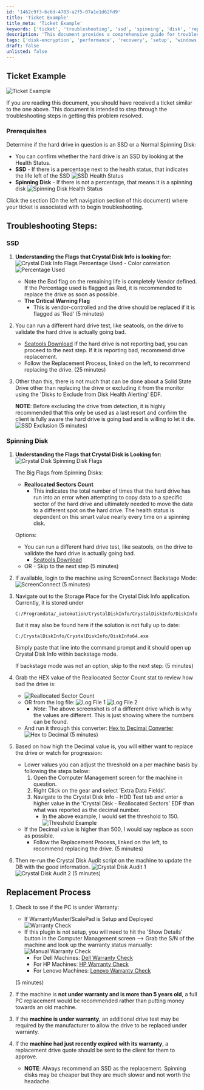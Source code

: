 ```yaml
---
id: '1462c9f3-6c6d-4703-a2f5-07a1e1d62fd9'
title: 'Ticket Example'
title_meta: 'Ticket Example'
keywords: ['ticket', 'troubleshooting', 'ssd', 'spinning', 'disk', 'replacement']
description: 'This document provides a comprehensive guide for troubleshooting hard drive issues, including steps for identifying SSD and spinning disk drives, understanding health status indicators, and recommending replacement processes. It includes visual aids and links to additional resources for further assistance.'
tags: ['disk-encryption', 'performance', 'recovery', 'setup', 'windows']
draft: false
unlisted: false
---
```

## Ticket Example

![Ticket Example](../../../static/img/Crystal-Disk-Info---Ticket-Troubleshooting-Guide/image_1.png)

If you are reading this document, you should have received a ticket similar to the one above. This document is intended to step through the troubleshooting steps in getting this problem resolved.

### Prerequisites

Determine if the hard drive in question is an SSD or a Normal Spinning Disk:
- You can confirm whether the hard drive is an SSD by looking at the Health Status.
- **SSD** - If there is a percentage next to the health status, that indicates the life left of the SSD
  ![SSD Health Status](../../../static/img/Crystal-Disk-Info---Ticket-Troubleshooting-Guide/image_2.png)
- **Spinning Disk** - If there is not a percentage, that means it is a spinning disk
  ![Spinning Disk Health Status](../../../static/img/Crystal-Disk-Info---Ticket-Troubleshooting-Guide/image_3.png)

Click the section (On the left navigation section of this document) where your ticket is associated with to begin troubleshooting.

## Troubleshooting Steps:

### SSD

1. **Understanding the Flags that Crystal Disk Info is looking for:**
   ![Crystal Disk Info Flags](../../../static/img/Crystal-Disk-Info---Ticket-Troubleshooting-Guide/image_4.png)
   Percentage Used - Color correlation
   ![Percentage Used](../../../static/img/Crystal-Disk-Info---Ticket-Troubleshooting-Guide/image_5.png)
   - Note the Bad flag on the remaining life is completely Vendor defined. If the Percentage used is flagged as Red, it is recommended to replace the drive as soon as possible.
   - **The Critical Warning Flag**
     - This is vendor-controlled and the drive should be replaced if it is flagged as 'Red'
   (5 minutes)

2. You can run a different hard drive test, like seatools, on the drive to validate the hard drive is actually going bad.
   - [Seatools Download](https://www.seagate.com/support/downloads/seatools/)
   If the hard drive is not reporting bad, you can proceed to the next step. If it is reporting bad, recommend drive replacement.
   - Follow the Replacement Process, linked on the left, to recommend replacing the drive.
   (25 minutes)

3. Other than this, there is not much that can be done about a Solid State Drive other than replacing the drive or excluding it from the monitor using the 'Disks to Exclude from Disk Health Alerting' EDF.
   
   **NOTE**: Before excluding the drive from detection, it is highly recommended that this only be used as a last resort and confirm the client is fully aware the hard drive is going bad and is willing to let it die.
   ![SSD Exclusion](../../../static/img/Crystal-Disk-Info---Ticket-Troubleshooting-Guide/image_6.png)
   (5 minutes)

### Spinning Disk

1. **Understanding the Flags that Crystal Disk is Looking for:**
   ![Crystal Disk Spinning Disk Flags](../../../static/img/Crystal-Disk-Info---Ticket-Troubleshooting-Guide/image_7.png)
   
   The Big Flags from Spinning Disks:
   - **Reallocated Sectors Count**
     - This indicates the total number of times that the hard drive has run into an error when attempting to copy data to a specific sector of the hard drive and ultimately needed to move the data to a different spot on the hard drive. The health status is dependent on this smart value nearly every time on a spinning disk.
   
   Options:
   - You can run a different hard drive test, like seatools, on the drive to validate the hard drive is actually going bad.
     - [Seatools Download](https://www.seagate.com/support/downloads/seatools/)
   - OR - Skip to the next step
   (5 minutes)

2. If available, login to the machine using ScreenConnect Backstage Mode:
   ![ScreenConnect](../../../static/img/Crystal-Disk-Info---Ticket-Troubleshooting-Guide/image_8.png)
   (5 minutes)

3. Navigate out to the Storage Place for the Crystal Disk Info application. Currently, it is stored under
   ```
   C:/Programdata/_automation/CrystalDiskInfo/CrystalDiskInfo/DiskInfo64.exe
   ```
   But it may also be found here if the solution is not fully up to date:
   ```
   C:/CrystalDiskInfo/CrystalDiskInfo/DiskInfo64.exe
   ```
   Simply paste that line into the command prompt and it should open up Crystal Disk Info within backstage mode.
   
   If backstage mode was not an option, skip to the next step:
   (5 minutes)

4. Grab the HEX value of the Reallocated Sector Count stat to review how bad the drive is:
   - ![Reallocated Sector Count](../../../static/img/Crystal-Disk-Info---Ticket-Troubleshooting-Guide/image_9.png)
   - OR from the log file:
     ![Log File 1](../../../static/img/Crystal-Disk-Info---Ticket-Troubleshooting-Guide/image_10.png)
     ![Log File 2](../../../static/img/Crystal-Disk-Info---Ticket-Troubleshooting-Guide/image_11.png)
       - *Note*: The above screenshot is of a different drive which is why the values are different. This is just showing where the numbers can be found.
   - And run it through this converter: [Hex to Decimal Converter](https://www.rapidtables.com/convert/number/hex-to-decimal.html)
     ![Hex to Decimal](../../../static/img/Crystal-Disk-Info---Ticket-Troubleshooting-Guide/image_12.png)
   (5 minutes)

5. Based on how high the Decimal value is, you will either want to replace the drive or watch for progression:
   - Lower values you can adjust the threshold on a per machine basis by following the steps below:
     1. Open the Computer Management screen for the machine in question.
     2. Right Click on the gear and select 'Extra Data Fields'.
     3. Navigate to the Crystal Disk Info - HDD Test tab and enter a higher value in the 'Crystal Disk - Reallocated Sectors' EDF than what was reported as the decimal number.
        - In the above example, I would set the threshold to 150.
        ![Threshold Example](../../../static/img/Crystal-Disk-Info---Ticket-Troubleshooting-Guide/image_6.png)
   - If the Decimal value is higher than 500, I would say replace as soon as possible.
     - Follow the Replacement Process, linked on the left, to recommend replacing the drive.
   (5 minutes)

6. Then re-run the Crystal Disk Audit script on the machine to update the DB with the good information.
   ![Crystal Disk Audit 1](../../../static/img/Crystal-Disk-Info---Ticket-Troubleshooting-Guide/image_13.png)
   ![Crystal Disk Audit 2](../../../static/img/Crystal-Disk-Info---Ticket-Troubleshooting-Guide/image_14.png)
   (5 minutes)

## Replacement Process

1. Check to see if the PC is under Warranty:
   - If WarrantyMaster/ScalePad is Setup and Deployed
   ![Warranty Check](../../../static/img/Crystal-Disk-Info---Ticket-Troubleshooting-Guide/image_15.png)
   - If this plugin is not setup, you will need to hit the 'Show Details' button in the Computer Management screen --&gt; Grab the S/N of the machine and look up the warranty status manually:
   ![Manual Warranty Check](../../../static/img/Crystal-Disk-Info---Ticket-Troubleshooting-Guide/image_16.png)
     - For Dell Machines: [Dell Warranty Check](https://www.dell.com/support/contractservices/en-us)
     - For HP Machines: [HP Warranty Check](https://support.hp.com/us-en/check-warranty)
     - For Lenovo Machines: [Lenovo Warranty Check](https://pcsupport.lenovo.com/us/en/warranty-lookup#/)

   (5 minutes)

2. If the machine is **not under warranty and is more than 5 years old**, a full PC replacement would be recommended rather than putting money towards an old machine.

3. If the **machine is under warranty**, an additional drive test may be required by the manufacturer to allow the drive to be replaced under warranty.

4. If the **machine had just recently expired with its warranty**, a replacement drive quote should be sent to the client for them to approve.
   - **NOTE**: Always recommend an SSD as the replacement. Spinning disks may be cheaper but they are much slower and not worth the headache.






